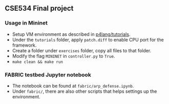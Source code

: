 ## CSE534 Final project

### Usage in Mininet

* Setup VM environment as described in [p4lang/tutorials](https://github.com/p4lang/tutorials).
* Under the `tutorials` folder, apply `patch.diff` to enable CPU port for the framework.
* Create a folder under `exercises` folder, copy all files to that folder.
* Modify the flag `MININET` in `controller.py` to `True`.
* `make clean && make run`

### FABRIC testbed Jupyter notebook

* The notebook can be found at `fabric/arp_defense.ipynb`.
* Under `fabric/`, there are also other scripts that helps settings up the environment.

